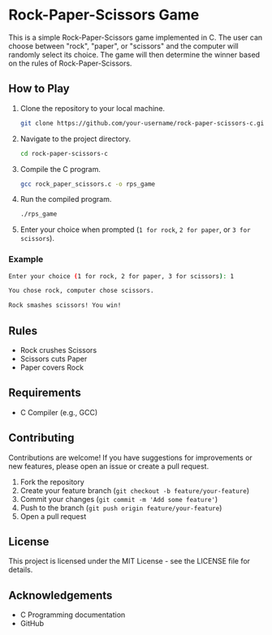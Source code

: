 
# Rock-Paper-Scissors Game

This is a simple Rock-Paper-Scissors game implemented in C. The user can choose between "rock", "paper", or "scissors" and the computer will randomly select its choice. The game will then determine the winner based on the rules of Rock-Paper-Scissors.

## How to Play

1. Clone the repository to your local machine.
   ```sh
   git clone https://github.com/your-username/rock-paper-scissors-c.git
   ```

2. Navigate to the project directory.
   ```sh
   cd rock-paper-scissors-c
   ```

3. Compile the C program.
   ```sh
   gcc rock_paper_scissors.c -o rps_game
   ```

4. Run the compiled program.
   ```sh
   ./rps_game
   ```

5. Enter your choice when prompted (`1 for rock`, `2 for paper`, or `3 for scissors`).

### Example
```sh
Enter your choice (1 for rock, 2 for paper, 3 for scissors): 1

You chose rock, computer chose scissors.

Rock smashes scissors! You win!
```

## Rules

- Rock crushes Scissors
- Scissors cuts Paper
- Paper covers Rock

## Requirements

- C Compiler (e.g., GCC)

## Contributing

Contributions are welcome! If you have suggestions for improvements or new features, please open an issue or create a pull request.

1. Fork the repository
2. Create your feature branch (`git checkout -b feature/your-feature`)
3. Commit your changes (`git commit -m 'Add some feature'`)
4. Push to the branch (`git push origin feature/your-feature`)
5. Open a pull request

## License

This project is licensed under the MIT License - see the LICENSE file for details.

## Acknowledgements

- C Programming documentation
- GitHub
